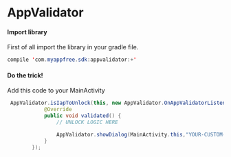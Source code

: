 # AppValidator

#### Import library

First of all import the library in your gradle file.
```java
compile 'com.myappfree.sdk:appvalidator:+'
```

#### Do the trick!

Add this code to your MainActivity
```java
 AppValidator.isIapToUnlock(this, new AppValidator.OnAppValidatorListener() {
            @Override
            public void validated() {
                // UNLOCK LOGIC HERE

                AppValidator.showDialog(MainActivity.this,"YOUR-CUSTOM-MESSAGE");
            }
        });
```
